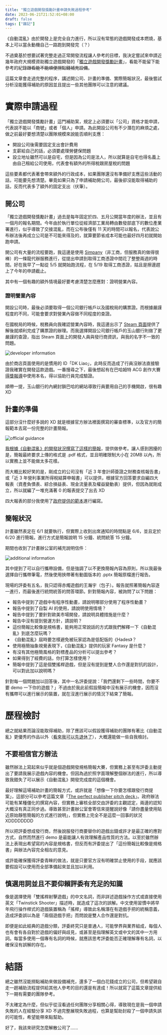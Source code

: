 ```yaml
---
title: "獨立遊戲開發獎勵計畫申請失敗過程參考"
date: 2023-06-21T21:52:01+08:00
draft: false
tags: ["雜記"]
---
```


《自動混亂》由於開發上是完全自力進行，所以沒有常態的遊戲開發成本燃燒，基本上可以當永動機自己一路跑到開發完（？）

不過奠基於想要試著完整走過正常開發流程讓人參考的目標，我決定嘗試來申請近幾年政府大規模資助獨立遊戲開發的「[獨立遊戲開發獎勵計畫](https://digiplus.adi.gov.tw/assets/game_development_apply_note.pdf)」，看能不能留下能參考的紀錄~~跟看能不能順便撈點錢補充設備~~。

這篇文章會走過完整的程序，講述開公司、計畫的準備、實際簡報狀況，最後嘗試分析沒能獲得補助的原因並且提出一些其他團隊可以注意的建議。

# 實際申請過程

「獨立遊戲開發獎勵計畫」這門補助案，規定上必須要以「公司」資格才能申請，代表說不能以「商號」或者「個人」申請。為此開設公司有不少潛在的麻煩之處，做之前最好要想清楚以團隊規模來說能否順利支應：

- 開設公司後需要固定支出會計費用
- 支薪給自己的話，必須要處理勞健保問題
- 設立地址雖然可以是自宅，但是因為公司是法人，所以就算是自宅也得名義上由自己租給公司使用，代表會有額外的所得稅跟房屋稅的問題

這些要素都代表著會帶來額外的行政成本，如果團隊還沒有準備好支應這些活動的話，可能要先想清楚。畢竟如果只為了申請補助開公司，最後卻沒能取得補助的話，反而代表多了額外的固定支出（伏筆）。

## 開公司

「獨立遊戲開發獎勵計畫」過去是每年固定於四、五月公開當年度的辦法，並且有一個月的報名期間。今年由於執行單位從經濟部工業局轉由數發部底下的數位產業署進行，似乎導致了交接混亂，而在公布後僅有 11 天的時間可以報名，代表說公布辦法後再成立公司是不可能來得及的，就算要節省成本可能也最好四月初就開始跑申請。

開公司有大量的流程要跑，我這邊是使用 [Simpany](https://simpany.co/)（非工商，但服務真的做得很棒）的一條龍代辦服務進行，從提出申請到取得工商憑證中間花了整整兩週的時間。好在我早了一點從 5/5 就開始跑流程，在 5/19 取得工商憑證，姑且是擦邊趕上了今年的申請截止。

其中有一個有趣的額外情境最好要考慮清楚怎麼應對：證明營業內容。

### 證明營業內容

開設公司時，最後必須要取得一個公司銀行帳戶以及國稅局的購票證。而根據嚴謹程度的不同，可能會要求對營業內容做不同程度的查證。

在國稅局的時候，稅務員向我確認營業內容時，我這邊出示了 [Steam 頁面](https://store.steampowered.com/app/1274830/Autopanic)提供了解後就順利完成了購票證的辦理。而我選擇開設公司銀行帳戶的玉山銀行則做了更嚴謹的查證，指出 Steam 頁面上的開發人員與發行商資訊，與我的名字不一致的問題。

![developer information](/static/images/posts/misc/0001/1.png)

由於商店頁面使用的是慣用的 ID「DK Liao」，此時反而造成了行員沒辦法直接驗證我確實在開發這款遊戲。一番搜尋之下，最後想起有在巴哈姆特 ACG 創作大賽[得獎報導](https://gnn.gamer.com.tw/detail.php?sn=239270)中使用本名，得以協助行員完成驗證。

順帶一提，玉山銀行的內網封鎖巴哈的網站導致行員要用自己的手機開啟，很有趣 XD

## 計畫的準備

這部分沒什麼好多說的 XD 就是根據官方辦法裡面撰寫的審查標準，以及官方的簡報範本去寫一份完整的計畫簡報。

![official guidance](/static/images/posts/misc/0001/2.png)

[我根據《自動混亂》的開發狀況撰寫了這樣的簡報](/static/documents/posts/misc/0001/%E7%8D%A8%E7%AB%8B%E9%81%8A%E6%88%B2%E9%96%8B%E7%99%BC%E7%8D%8E%E5%8B%B5%E8%A8%88%E7%95%AB%E6%8F%90%E6%A1%88%E7%B0%A1%E5%A0%B1_%E8%87%AA%E5%8B%95%E6%B7%B7%E4%BA%82.pptx)，提供做參考。讓人感到困擾的是，簡報最終要求上傳的格式是 .pdf 格式，並且明確限制大小在 20MB 以內，所以實務上並不能做太多花樣。

而大概比較好笑的是，剛成立的公司沒有「近 3 年會計師簽證之財務查核報告書」或「近 3 年營利事業所得稅結算申報書」可以提供，根據官方回答要求自編四大報表（資產負債表、綜合損益表、現金流量表及權益變動表）提供，但因為就剛成立，所以就編了一堆充滿著 0 的報表提交了出去 XD

四大報表的部分我使用了[政府提供的範本](https://gcis.nat.gov.tw/mainNew/publicContentAction.do?method=showPublic&pkGcisPublicContent=3858)進行編寫。

## 簡報狀況

計畫雖然表定在 6/1 就要執行，但實際上收到出席通知的時間點是 6/6，並且定於 6/20 進行簡報。進行方式是簡報說明 15 分鐘、統問統答 15 分鐘。

期間也收到了計畫辦公室的補充說明信件：

![additional information](/static/images/posts/misc/0001/3.png)

其中提到了可以自行攜帶設備，但是強調了以不更換簡報內容為原則，所以我最後選擇自行攜帶筆電，然後使用挾帶著有動圖版本的 .pptx 簡報原檔進行報告。

現場的評委有五名，我只認得赤燭遊戲的王瀚宇（包子）。報告就照著簡報內容逐一進行，而最後進行統問統答的問答環節。針對簡報內容，被詢問了以下問題：

- 報告中提到了遊戲中有程序性動畫，請說明哪部分使用了程序性動畫？
- 報告中提到了自製 AI 的使用，請說明使用情境？
- 報告中提到了要針對歐美市場開發，請說明具體措施是什麼？
- 報告中沒有提到營運方針，請說明？
- 這份簡報比較像是規格書，能夠用正常說話的方式跟我們解釋一下《自動混亂》到底怎麼玩嗎？
- 《自動混亂》屆時要怎樣避免被玩家認為是低配版的《Hades》？
- 使用極簡抽象視覺表現下，《自動混亂》提供的玩家 Fantasy 是什麼？
- 有沒有其他極簡風格的對標產品的分析可以提出參考？
- 如果得到了經費的話，你打算怎樣使用？
- 簡報中提到了這是個雙搖桿遊戲，但是沒有提到是雙人合作還是對抗的設計，可以對此加以說明嗎？

針對每一個問題加以回答後，其中一名評委提說：「我們還剩下一些時間，你要不要 demo 一下你的遊戲？」不過由於我此前假設簡報中沒有展示的機會，因而沒有攜帶可以進行展示的裝置，就在沒進行展示的情況下結束了簡報。

# 歷程檢討

總之就結果而論沒能取得補助，除了應該可以假設獲得補助的團隊有著比《自動混亂》更優秀的作品以外（<abbr title="My job here is done">看來我可以先退休了</abbr>），大概還能做一些自我檢討。

## 不要相信官方辦法

雖然辦法上寫起來似乎就是個遊戲開發規格簡報大賽，但實務上甚至有評委主動提出了要請我展示遊戲內容的機會。但因為過於照字面理解整個辦法的進行，所以導致我錯失了可以展示《自動混亂》開發完成度的這個機會。

最好理解這場補助計畫的簡報方式，或許就是「想像一下你要怎樣跟發行商提案」，這部分可以參考這篇文章「[The perfect publisher pitch deck](https://www.gamesindustry.biz/the-perfect-publisher-pitch-deck)」。政府辦法可能有某種僵化的撰寫內容，但實務上審核全部交由評委的主觀認定，兩邊的認知大概沒有真正同步過。導致甚至計畫辦公室會寄信來提醒說好像「請你盡量使用貼近原始靜態簡報的方式進行說明」，但實務上完全不是這麼一回事的狀況 XDDDDDDDD

所以把評委想成發行商，然後說服發行商要替你的遊戲出錢或許才是最正確的應對方式，自然而然進行 demo 是最能讓人有效理解產品性質的方法。以至於雖然辦法上表現出希望寫的內容是規格書，但反而有評委提出了「這份簡報比較像是規格書」與辦法內容完全相左的意見。

或許能確保獲得評委青睞的做法，就是只要官方沒有明確禁止使用的手段，就應該要假設可以使用而全部準備起來並且加以利用。

## 慎選用詞並且不要仰賴評委有充足的知識

像是選擇使用「雙搖桿射擊遊戲」的中文名詞，而非詳述遊戲操作方式或直接使用英文「Twinstick Shooter」描述時，就造成了這次的誤解。中文使用習慣中將早年飛行操作桿式的遊戲裝置稱為「搖桿」導致此名稱潛在有遊戲手把的統稱意義，造成評委誤以為是「兩個遊戲手把」而問說是雙人合作還是對抗。

即便是如此經典的遊戲分類，評委終究只是普通人，可能學界與業界組成，每個人也有會有各自對於遊戲的偏好與歧見，或甚至是指理解英文或中文的其中一方用詞。每當多使用一個專有名詞的時候，就應該思考評委能否正確理解專有名詞，以確保沒有誤解的存在。

# 結語

總之雖然沒能撈點補助來做設備補充，還多了一個白花錢成立的公司，但希望親自走一趟補助流程提供給其他人參考的目的還是有達成！所以就寫了這篇文章提供給下一期有需要的團隊參考。

不太確定為什麼，但似乎從沒看過任何團隊分享相關心得，導致現在是我一個申請失敗的人在經驗分享 XD 不過完整展現失敗過程，也算是幫助封殺了一個申請失誤的可能性，希望能帶來點幫助。

好了，我該來研究怎麼解散公司了......